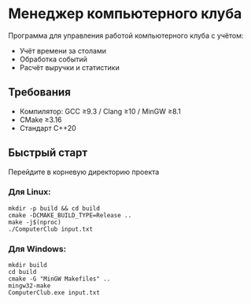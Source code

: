 # Менеджер компьютерного клуба

Программа для управления работой компьютерного клуба с учётом:
- Учёт времени за столами
- Обработка событий
- Расчёт выручки и статистики

## Требования
- Компилятор: GCC ≥9.3 / Clang ≥10 / MinGW ≥8.1
- CMake ≥3.16
- Стандарт C++20

## Быстрый старт
Перейдите в корневую директорию проекта

### Для Linux:
```
mkdir -p build && cd build
cmake -DCMAKE_BUILD_TYPE=Release ..
make -j$(nproc)
./ComputerClub input.txt
```

### Для Windows:
```
mkdir build
cd build
cmake -G "MinGW Makefiles" ..
mingw32-make
ComputerClub.exe input.txt
```
